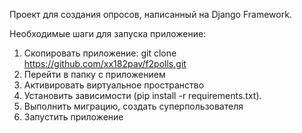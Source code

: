 Проект для создания опросов, написанный на Django Framework.

Необходимые шаги для запуска приложение:

1. Скопировать приложение: git clone https://github.com/xx182pav/f2polls.git
2. Перейти в папку с приложением
3. Активировать виртуальное пространство
4. Установить зависимости (pip install -r requirements.txt).
5. Выполнить миграцию, создать суперпользователя
6. Запустить приложение
